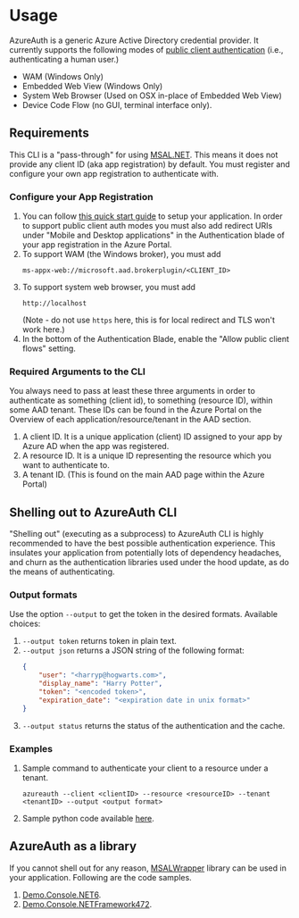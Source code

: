 # Usage
AzureAuth is a generic Azure Active Directory credential provider. It currently supports the following modes of [public client authentication](https://docs.microsoft.com/en-us/azure/active-directory/develop/msal-client-applications) (i.e., authenticating a human user.)
* WAM (Windows Only)
* Embedded Web View (Windows Only)
* System Web Browser (Used on OSX in-place of Embedded Web View)
* Device Code Flow (no GUI, terminal interface only).

## Requirements
This CLI is a "pass-through" for using [MSAL.NET](https://github.com/AzureAD/microsoft-authentication-library-for-dotnet). This means it does not provide any client ID (aka app registration) by default. You must register and configure your own app registration to authenticate with.

### Configure your App Registration
1. You can follow [this quick start guide](https://docs.microsoft.com/en-us/azure/active-directory/develop/quickstart-register-app) to setup your application.
In order to support public client auth modes you must also add redirect URIs under "Mobile and Desktop applications" in the Authentication blade of your app registration in the Azure Portal.
2. To support WAM (the Windows broker), you must add
   ```
   ms-appx-web://microsoft.aad.brokerplugin/<CLIENT_ID>
   ```
3. To support system web browser, you must add
   ```
   http://localhost
   ```
   (Note - do not use `https` here, this is for local redirect and TLS won't work here.)
4. In the bottom of the Authentication Blade, enable the "Allow public client flows" setting.

### Required Arguments to the CLI
You always need to pass at least these three arguments in order to authenticate as something (client id), to something (resource ID), within some AAD tenant. These IDs can be found in the Azure Portal on the Overview of each application/resource/tenant in the AAD section.
1. A client ID. It is a unique application (client) ID assigned to your app by Azure AD when the app was registered.
2. A resource ID. It is a unique ID representing the resource which you want to authenticate to.
3. A tenant ID. (This is found on the main AAD page within the Azure Portal)

## Shelling out to AzureAuth CLI
"Shelling out" (executing as a subprocess) to AzureAuth CLI is highly recommended to have the best possible authentication experience. 
This insulates your application from potentially lots of dependency headaches, and churn as the authentication libraries used under the hood update, as do the means of authenticating.

### Output formats
Use the option `--output` to get the token in the desired formats. Available choices:
1. `--output token` returns token in plain text.
2. `--output json` returns a JSON string of the following format:
    ```json
    {
        "user": "<harryp@hogwarts.com>",
        "display_name": "Harry Potter",
        "token": "<encoded token>",
        "expiration_date": "<expiration date in unix format>"
    }
    ```
3. `--output status` returns the status of the authentication and the cache.

### Examples
1. Sample command to authenticate your client to a resource under a tenant. 
    ```
    azureauth --client <clientID> --resource <resourceID> --tenant <tenantID> --output <output format>
    ```
2. Sample python code available [here](../examples/python/).

## AzureAuth as a library
If you cannot shell out for any reason, [MSALWrapper](../src/MSALWrapper/) library can be used in your application. Following are the code samples.
1. [Demo.Console.NET6](../examples/Demo.Console.NET6/).
2. [Demo.Console.NETFramework472](../examples/Demo.Console.NETFramework472/).
